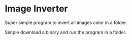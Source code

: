 # Image Inverter
Super simple program to invert all images color in a folder.

Simple download a binary and run the program in a folder.